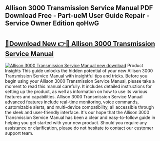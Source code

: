 ## Allison 3000 Transmission Service Manual PDF Download Free - Part-ueM User Guide Repair - Service Owner Edition qoHwG

# <h2><a href="http://bc29871.oget.top/?id=Allison+3000+Transmission+Service+Manual">🔗Download New 👉🔴 Allison 3000 Transmission Service Manual</a></h2>

[![Allison 3000 Transmission Service Manual new download](https://i.imgur.com/5g1atiW.png)](http://bc29871.oget.top/?id=Allison+3000+Transmission+Service+Manual)
Product Insights This guide unlocks the hidden potential of your new Allison 3000 Transmission Service Manual with insightful tips and tricks. Before you begin using your Allison 3000 Transmission Service Manual, please take a moment to read this manual carefully. It includes detailed instructions for setting up the product, as well as information on how to use its various features and capabilities. Allison 3000 Transmission Service Manual advanced features include real-time monitoring, voice commands, customizable alerts, and multi-device compatibility, all accessible through the sleek and user-friendly interface. It's our hope that the Allison 3000 Transmission Service Manual has been a clear and easy-to-follow guide in helping you get started with your new product. Should you require any assistance or clarification, please do not hesitate to contact our customer support team.
